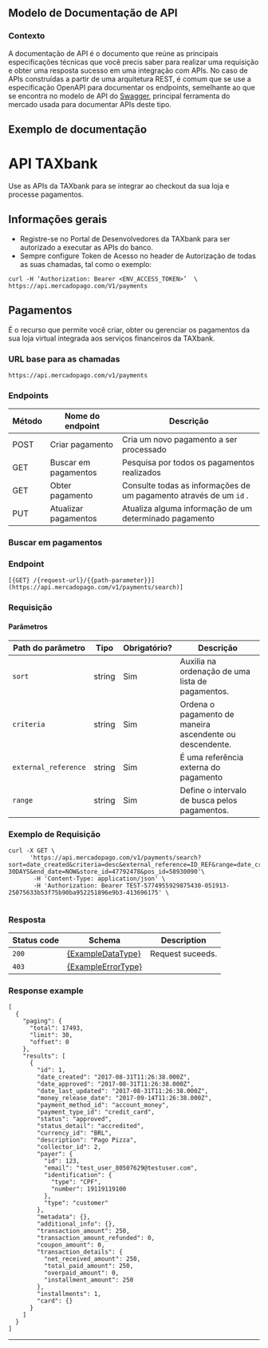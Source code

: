## Modelo de Documentação de API

### Contexto 
A documentação de API é o documento que reúne as principais especificações técnicas que você precis saber para realizar uma requisição e obter uma resposta sucesso em uma integração com APIs. No caso de APIs construídas a partir de uma arquitetura REST, é comum que se use a especificação OpenAPI para documentar os endpoints, semelhante ao que se encontra no modelo de API do [Swagger](https://petstore.swagger.io/#/), principal ferramenta do mercado usada para documentar APIs deste tipo. 

## Exemplo de documentação 

# API TAXbank

Use as APIs da TAXbank para se integrar ao checkout da sua loja e processe pagamentos. 

## Informações gerais
* Registre-se no Portal de Desenvolvedores da TAXbank para ser autorizado a executar as APIs do banco. 
* Sempre configure Token de Acesso no header de Autorização de todas as suas chamadas, tal como o exemplo:

```
curl -H ‘Authorization: Bearer <ENV_ACCESS_TOKEN>’  \
https://api.mercadopago.com/V1/payments
````

## Pagamentos

É o recurso que permite você criar, obter ou gerenciar os pagamentos da sua loja virtual integrada aos serviços financeiros da TAXbank.  

### URL base para as chamadas 
```
https://api.mercadopago.com/v1/payments
```

### Endpoints

| Método | Nome do endpoint | Descrição |
|-----------------------------------------------------------------------------------------------------------------|-----------------------------------------------------------------------------------------------------------------|-----------------------------------------------------------------------------------------------------------------|
| POST | Criar pagamento | Cria um novo pagamento a ser processado |
| GET | Buscar em pagamentos | Pesquisa por todos os pagamentos realizados | 
| GET | Obter pagamento | Consulte todas as informações de um pagamento através de um ```id``` .| 
| PUT | Atualizar pagamentos | Atualiza alguma informação de um determinado pagamento | 

### Buscar em pagamentos

### Endpoint

```
[{GET} /{request-url}/{{path-parameter}}](https://api.mercadopago.com/v1/payments/search)]
```

### Requisição

#### Parâmetros 

| Path do parâmetro | Tipo   | Obrigatório? | Descrição                  |
|----------------|--------|-----------|------------------------------|
| ```sort```          | string | Sim  | Auxilia na ordenação de uma lista de pagamentos. |
| ```criteria```      | string | Sim  | Ordena o pagamento de maneira ascendente ou descendente. |
| ```external_reference``` | string | Sim | É uma referência externa do pagamento |
| ```range``` | string | Sim | Define o intervalo de busca pelos pagamentos. | 


### Exemplo de Requisição

```
curl -X GET \
      'https://api.mercadopago.com/v1/payments/search?sort=date_created&criteria=desc&external_reference=ID_REF&range=date_created&begin_date=NOW-30DAYS&end_date=NOW&store_id=47792478&pos_id=58930090'\
       -H 'Content-Type: application/json' \
       -H 'Authorization: Bearer TEST-5774955929875430-051913-25075633b53f75b90ba952251896e9b3-413696175' \
       
```

### Resposta

| Status code | Schema                                  | Description          |
|-------------|-----------------------------------------|----------------------|
| `200`       | [{ExampleDataType}](#data-model)        | Request suceeds. |
| `403`       | [{ExampleErrorType}](#exampleerrortype) |  | The caller is not authorized to perform this action.


### Response example

```
[
  {
    "paging": {
      "total": 17493,
      "limit": 30,
      "offset": 0
    },
    "results": [
      {
        "id": 1,
        "date_created": "2017-08-31T11:26:38.000Z",
        "date_approved": "2017-08-31T11:26:38.000Z",
        "date_last_updated": "2017-08-31T11:26:38.000Z",
        "money_release_date": "2017-09-14T11:26:38.000Z",
        "payment_method_id": "account_money",
        "payment_type_id": "credit_card",
        "status": "approved",
        "status_detail": "accredited",
        "currency_id": "BRL",
        "description": "Pago Pizza",
        "collector_id": 2,
        "payer": {
          "id": 123,
          "email": "test_user_80507629@testuser.com",
          "identification": {
            "type": "CPF",
            "number": 19119119100
          },
          "type": "customer"
        },
        "metadata": {},
        "additional_info": {},
        "transaction_amount": 250,
        "transaction_amount_refunded": 0,
        "coupon_amount": 0,
        "transaction_details": {
          "net_received_amount": 250,
          "total_paid_amount": 250,
          "overpaid_amount": 0,
          "installment_amount": 250
        },
        "installments": 1,
        "card": {}
      }
    ]
  }
]
```
---
